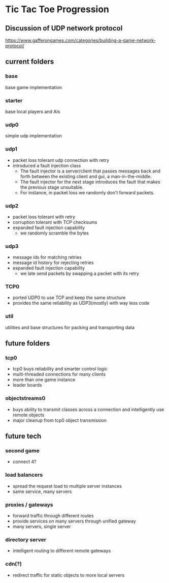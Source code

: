 # Tic Tac Toe Progression
## Discussion of UDP network protocol
https://www.gafferongames.com/categories/building-a-game-network-protocol/
## current folders
### base
base game implementation
### starter
base local players and AIs
### udp0
simple udp implementation
### udp1
- packet loss tolerant udp connection with retry
- introduced a fault injection class
  - The fault injector is a server/client that passes messages back and forth between the existing client and gui, a man-in-the-middle.
  - The fault injector for the next stage introduces the fault that makes the previous stage unsuitable.
  - For instance, in packet loss we randomly don't forward packets.
### udp2
- packet loss tolerant with retry
- corruption tolerant with TCP checksums
- expanded fault injection capability
  - we randomly scramble the bytes
### udp3
- message ids for matching retries
- message id history for rejecting retries
- expanded fault injection capability
  - we late send packets by swapping a packet with its retry

### TCP0

- ported UDP0 to use TCP and keep the same structure
- provides the same reliability as UDP3(mostly) with way less code

### util
utilities and base structures for packing and transporting data
## future folders
### tcp0
- tcp0 buys reliability and smarter control logic
- multi-threaded connections for many clients
- more than one game instance
- leader boards
### objectstreams0
- buys ability to transmit classes across a connection and intelligently use remote objects
- major cleanup from tcp0 object transmission
## future tech
### second game
- connect 4?
### load balancers
- spread the request load to multiple server instances
- same service, many servers
### proxies / gateways
- forward traffic through different routes
- provide services on many servers through unified gateway
- many servers, single server
### directory server
- intelligent routing to different remote gateways
### cdn(?)
- redirect traffic for static objects to more local servers

